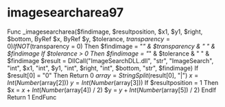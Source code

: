 # imagesearcharea97
Func _imagesearcharea($findimage, $resultposition, $x1, $y1, $right, $bottom, ByRef $x, ByRef $y, $tolerance, $transparency = 0)
	If NOT ($transparency = 0) Then $findimage = "*" & $transparency & " " & $findimage
	If $tolerance > 0 Then $findimage = "*" & $tolerance & " " & $findimage
	$result = DllCall("ImageSearchDLL.dll", "str", "ImageSearch", "int", $x1, "int", $y1, "int", $right, "int", $bottom, "str", $findimage)
	If $result[0] = "0" Then Return 0
	$array = StringSplit($result[0], "|")
	$x = Int(Number($array[2]))
	$y = Int(Number($array[3]))
	If $resultposition = 1 Then
		$x = $x + Int(Number($array[4]) / 2)
		$y = $y + Int(Number($array[5]) / 2)
	EndIf
	Return 1
EndFunc
